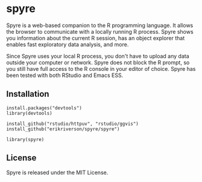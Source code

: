 spyre
=====

Spyre is a web-based companion to the R programming language. It
allows the browser to communicate with a locally running R
process. Spyre shows you information about the current R session, has
an object explorer that enables fast exploratory data analysis, and
more.

Since Spyre uses your local R process, you don't have to upload any
data outside your computer or network. Spyre does not block the R
prompt, so you still have full access to the R console in your editor
of choice. Spyre has been tested with both RStudio and Emacs ESS.

## Installation

````
install.packages("devtools")
library(devtools)

install_github("rstudio/httpuv", "rstudio/ggvis")
install_github("erikriverson/spyre/spyre")

library(spyre)
````
## License

Spyre is released under the MIT License.

